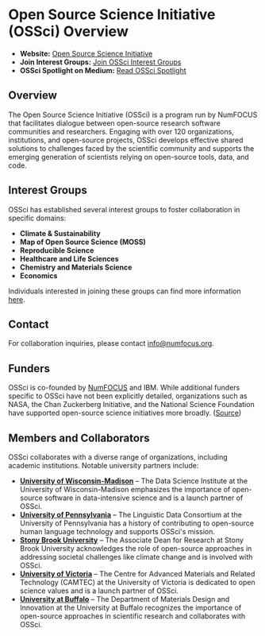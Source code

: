 # Open Source Science Initiative (OSSci) Overview

- **Website:** [Open Source Science Initiative](https://www.opensource.science/)
- **Join Interest Groups:** [Join OSSci Interest Groups](https://chief.sc/ossci-join)
- **OSSci Spotlight on Medium:** [Read OSSci Spotlight](https://medium.com/tag/ossci-spotlight)

## Overview

The Open Source Science Initiative (OSSci) is a program run by NumFOCUS that facilitates dialogue between open-source research software communities and researchers. Engaging with over 120 organizations, institutions, and open-source projects, OSSci develops effective shared solutions to challenges faced by the scientific community and supports the emerging generation of scientists relying on open-source tools, data, and code.

## Interest Groups

OSSci has established several interest groups to foster collaboration in specific domains:

- **Climate & Sustainability**
- **Map of Open Source Science (MOSS)**
- **Reproducible Science**
- **Healthcare and Life Sciences**
- **Chemistry and Materials Science**
- **Economics**

Individuals interested in joining these groups can find more information [here](https://chief.sc/ossci-join).

## Contact

For collaboration inquiries, please contact [info@numfocus.org](mailto:info@numfocus.org).

## Funders

OSSci is co-founded by [NumFOCUS](https://sustainoss.org/academic-map/organizations/numfocus.html) and IBM. While additional funders specific to OSSci have not been explicitly detailed, organizations such as NASA, the Chan Zuckerberg Initiative, and the National Science Foundation have supported open-source science initiatives more broadly. ([Source](https://new.nsf.gov/tip/updates/nsf-invests-over-26m-open-source-projects))

## Members and Collaborators

OSSci collaborates with a diverse range of organizations, including academic institutions. Notable university partners include:

- **[University of Wisconsin-Madison](https://sustainoss.org/academic-map/universities/university-of-wisconsin-madison.html)** – The Data Science Institute at the University of Wisconsin-Madison emphasizes the importance of open-source software in data-intensive science and is a launch partner of OSSci.  
- **[University of Pennsylvania](https://sustainoss.org/academic-map/universities/university_of_pennsylvania.html)** – The Linguistic Data Consortium at the University of Pennsylvania has a history of contributing to open-source human language technology and supports OSSci's mission.  
- **[Stony Brook University](https://sustainoss.org/academic-map/universities/stony_brook_university.html)** – The Associate Dean for Research at Stony Brook University acknowledges the role of open-source approaches in addressing societal challenges like climate change and is involved with OSSci.  
- **[University of Victoria](https://sustainoss.org/academic-map/universities/university_of_victoria.html)** – The Centre for Advanced Materials and Related Technology (CAMTEC) at the University of Victoria is dedicated to open science values and is a launch partner of OSSci.  
- **[University at Buffalo](https://sustainoss.org/academic-map/universities/university_at_buffalo.html)** – The Department of Materials Design and Innovation at the University at Buffalo recognizes the importance of open-source approaches in scientific research and collaborates with OSSci.  

